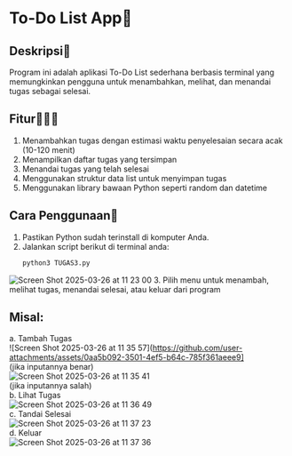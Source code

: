 # To-Do List App📝
## Deskripsi👾
Program ini adalah aplikasi To-Do List sederhana berbasis terminal yang memungkinkan pengguna untuk menambahkan, melihat, dan menandai tugas sebagai selesai.

## Fitur🧑🏻‍💻
1. Menambahkan tugas dengan estimasi waktu penyelesaian secara acak (10-120 menit)
2. Menampilkan daftar tugas yang tersimpan
3. Menandai tugas yang telah selesai
4. Menggunakan struktur data list untuk menyimpan tugas
5. Menggunakan library bawaan Python seperti random dan datetime

## Cara Penggunaan🤔
1. Pastikan Python sudah terinstall di komputer Anda.
2. Jalankan script berikut di terminal anda:
   ```sh
   python3 TUGAS3.py
![Screen Shot 2025-03-26 at 11 23 00](https://github.com/user-attachments/assets/1a94ddc2-897b-4a77-9588-e0f92869a95f) 
3. Pilih menu untuk menambah, melihat tugas, menandai selesai, atau keluar dari program
   

## Misal:
a. Tambah Tugas<br>
![Screen Shot 2025-03-26 at 11 35 57](https://github.com/user-attachments/assets/0aa5b092-3501-4ef5-b64c-785f361aeee9]<br>
(jika inputannya benar)<br>
![Screen Shot 2025-03-26 at 11 35 41](https://github.com/user-attachments/assets/305c3869-8646-4774-a312-26f4320200df)<br>
(jika inputannya salah)<br>
b. Lihat Tugas<br>
![Screen Shot 2025-03-26 at 11 36 49](https://github.com/user-attachments/assets/b3da5774-7072-4460-88ce-ec57fa73ef2a)<br>
c. Tandai Selesai<br>
![Screen Shot 2025-03-26 at 11 37 23](https://github.com/user-attachments/assets/6890f7f3-e9df-4273-aa2c-25d088ede50d)<br>
d. Keluar<br>
![Screen Shot 2025-03-26 at 11 37 36](https://github.com/user-attachments/assets/c284077d-017d-4f98-b741-d7fe64347391)<br>

